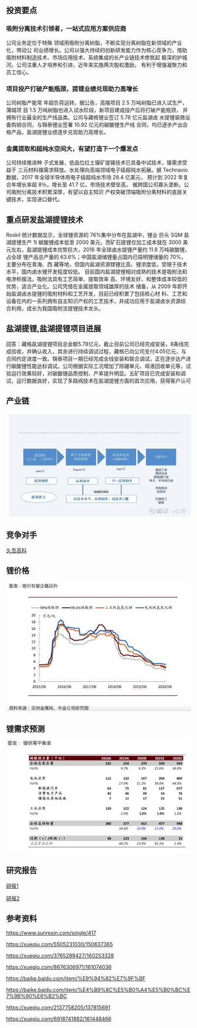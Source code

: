 ## 投资要点

### 吸附分离技术引领者，一站式应用方案供应商

公司业务定位于特殊 领域用吸附分离树脂，不断实现分离树脂在新领域的产业化，带动公 司业绩增长。公司以强大持续的创新研发能力作为核心竞争力，借助 吸附材料制造技术、市场应用技术、系统集成的长产业链技术修筑起 极深的护城河。公司注重人才培养和引进，近年来实施两次股权激励， 有利于增强凝聚力和员工信心。 

### 项目投产打破产能瓶颈，提锂业绩兑现助力高增长

公司树脂产能常 年超负荷运转。据公告，高陵项目 2.5 万吨树脂已进入试生产，蒲城项 目 1.5 万吨树脂也进入试水阶段，新项目建成投产后将打破产能瓶颈， 并拥有行业最全的生产线品类。公司与藏格锂业签订 5.78 亿元盐湖卤 水提锂装臵设备购销合同，与锦泰锂业签署 10.92 亿元的碳酸锂生产线 合同，均已逐步产出合格产品，盐湖提锂业绩逐步兑现助力高增长。 

### 金属提取和超纯水空间大，有望打造下一个爆发点

公司持续推进种 子式发展，低品位红土镍矿提镍技术已具备中试技术，镍需求受益于 三元材料镍需求释放。水处理向高端领域电子级超纯水拓展。据 Technavio 数据，2017 年全球半导体用电子级超纯水市场 28.4 亿美元， 预计到 2022 年复合年增长率超 8％，增长至 41.7 亿，市场技术壁垒高， 被跨国公司寡头垄断。公司吸附分离技术积累深厚，有望以自主知识 产权突破顶端吸附分离材料的底层关键技术，实现进口替代。

## 重点研发盐湖提锂技术

Roskil 统计数据显示，全球锂资源的 76%集中分布在盐湖中，锂业 巨头 SQM 盐湖提锂生产 1t 碳酸锂成本低至 2000 美元，而矿石提锂仅加工成本就在 3000 美元左右，盐湖提锂成本优势巨大，2016 年全球卤水提锂产量约 11.8 万吨碳酸锂，占全球 锂产品总产量的 63.6%；中国盐湖储锂量占国内已探明锂储量的 70%，主要分布在青海、西 藏等地，但国内盐湖资源镁锂比高、锂浓度低，受限于技术水平，国内卤水锂开发程度较低。 目前国内盐湖提锂相对成熟的技术是吸附法和电渗析膜法。吸附法具有工艺简单、提取效率 高、环境友好、和整体成本较低的优势，适合产业化。公司凭借在金属提取领域雄厚的技术 储备，从 2009 年即开始盐湖卤水提锂的吸附材料和工艺开发，目前已经积累了包括核心材 料、工艺和设备在内的一系列拥有自主知识产权的工艺技术，并成功应用于盐湖卤水资源综 合利用，成长为我国吸附法提锂技术龙头。

## 盐湖提锂,盐湖提锂项目进展

回答：藏格盐湖提锂项目总金额5.78亿元，截止目前公司已经完成安装，8条线完成验收，并确认收入，其余进行持续调试过程，藏格已向公司支付4.05亿元，与合同约定进度一致。锦泰项目一期已经完成全线安装和联合调试，正在逐步达产进行碳酸锂性能达标调试。公司根据实际工况增加了除硼单元、母液回收单元等，试验运行效果较好，对碳酸锂品质控制、产率提升明显。五矿项目已完成安装和调试，运行数据良好，实现了多路阀技术在盐湖提锂方面的首次应用，获得客户认可

## 产业链

![image-20201130182155431](images/image-20201130182155431.png)

## 竞争对手

[久吾高科](http://www.jiuwu.com/index.html)

## 锂价格

![image-20201130175421806](images/image-20201130175421806.png)

## 锂需求预测

![image-20201130175545238](images/image-20201130175545238.png)

## 研究报告

[研报1](assets/SXlsJsuU5pY9Bxcb5Kcc.pdf)

[研报2](assets/zC1I3IQcz1547jtYBsuC.pdf)

## 参考资料

https://www.sunresin.com/single/417

https://xueqiu.com/5505231030/150637365

https://xueqiu.com/3765289427/160253328

https://xueqiu.com/8676306971/161074036

https://baike.baidu.com/item/%E9%94%82%E7%9F%BF

https://baike.baidu.com/item/%E4%B9%8C%E5%B0%A4%E5%B0%BC%E7%9B%90%E6%B2%BC

https://xueqiu.com/2137758205/137815691

https://xueqiu.com/6918741882/161448466

